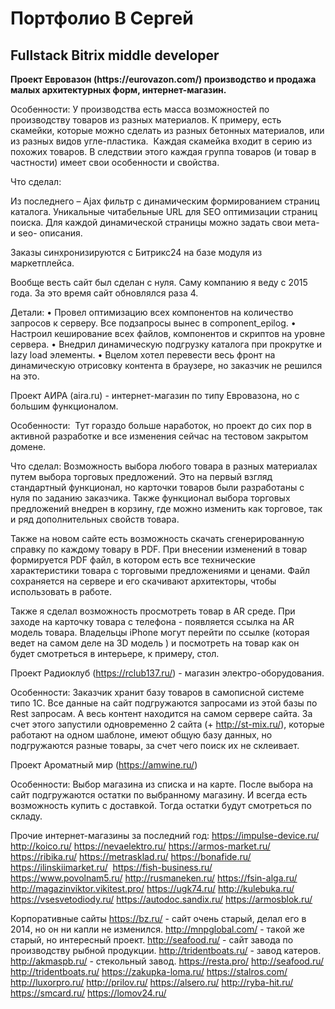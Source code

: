 <h1>Портфолио В Сергей</h1>
<h2>Fullstack Bitrix middle developer</h2>

<strong>
  Проект Евровазон (https://eurovazon.com/) производство и продажа малых архитектурных форм, интернет-магазин.
</strong>
<p>
  Особенности: У производства есть масса возможностей по производству товаров из разных материалов. К примеру, есть скамейки, которые можно сделать из разных бетонных материалов, или из разных видов угле-пластика.  Каждая скамейка входит в серию из похожих товаров. В следствии этого каждая группа товаров (и товар в частности) имеет свои особенности и свойства. 
</p>
<p>
  Что сделал:
</p>
<p>
Из последнего – Ajax фильтр с динамическим формированием страниц каталога. Уникальные читабельные URL для SEO оптимизации страниц поиска. Для каждой динамической страницы можно задать свои мета- и seo- описания. 
</p>

Заказы синхронизируются с Битрикс24 на базе модуля из маркетплейса.

Вообще весть сайт был сделан с нуля. Саму компанию я веду с 2015 года. За это время сайт обновлялся раза 4.

Детали:
•	Провел оптимизацию всех компонентов на количество запросов к серверу. Все подзапросы вынес в component_epilog. 
•	Настроил кеширование всех файлов, компонентов и скриптов на уровне сервера. 
•	Внедрил динамическую подгрузку каталога при прокрутке и lazy load элементы. 
•	Вцелом хотел перевести весь фронт на динамическую отрисовку контента в браузере, но заказчик не решился на это.



Проект АИРА (aira.ru) - интернет-магазин по типу Евровазона, но с большим функционалом.

Особенности:  Тут гораздо больше наработок, но проект до сих пор в активной разработке и все изменения сейчас на тестовом закрытом домене.

Что сделал:
Возможность выбора любого товара в разных материалах путем выбора торговых предложений. Это на первый взгляд стандартный функционал, но карточки товаров были разработаны с нуля по заданию заказчика. Также функционал выбора торговых предложений внедрен в корзину, где можно изменить как торговое, так и ряд дополнительных свойств товара. 

Также на новом сайте есть возможность скачать сгенерированную справку по каждому товару в PDF. При внесении изменений в товар формируется PDF файл, в котором есть все технические характеристики товара с торговыми предложениями и ценами. Файл сохраняется на сервере и его скачивают архитекторы, чтобы использовать в работе.

Также я сделал возможность просмотреть товар в AR среде. При заходе на карточку товара с телефона - появляется ссылка на AR модель товара. Владельцы iPhone могут перейти по ссылке (которая ведет на самом деле на 3D модель ) и посмотреть на товар как он будет смотреться в интерьере, к примеру, стол.


Проект Радиоклуб (https://rclub137.ru/) - магазин электро-оборудования. 

Особенности: 
Заказчик хранит базу товаров в самописной системе типо 1С. Все данные на сайт подгружаются запросами из этой базы по Rest запросам. А весь контент находится на самом сервере сайта. 
За счет этого запустили одновременно 2 сайта (+ http://st-mix.ru/), которые работают на одном шаблоне, имеют общую базу данных, но подгружаются разные товары, за счет чего поиск их не склеивает.


Проект Ароматный мир (https://amwine.ru/) 

Особенности:
Выбор магазина из списка и на карте. После выбора на сайт подгружаются остатки по выбранному магазину. И всегда есть возможность купить с доставкой. Тогда остатки будут смотреться по складу. 




Прочие интернет-магазины за последний год:
https://impulse-device.ru/ 
http://koico.ru/ 
https://nevaelektro.ru/ 
https://armos-market.ru/  
https://ribika.ru/
https://metrasklad.ru/ 
https://bonafide.ru/ 
https://ilinskiimarket.ru/  https://fish-business.ru/ 
https://www.povolnam5.ru/ 
http://rusmaneken.ru/ 
https://fsin-alga.ru/ 
http://magazinviktor.vikitest.pro/ 
https://ugk74.ru/ 
http://kulebuka.ru/ 
https://vsesvetodiody.ru/ 
https://autodoc.sandix.ru/ 
https://armosblok.ru/  


Корпоративные сайты
https://bz.ru/ - сайт очень старый, делал его в 2014, но он ни капли не изменился.
http://mnpglobal.com/ - такой же старый, но интересный проект.
http://seafood.ru/ - сайт завода по производству рыбной продукции.
http://tridentboats.ru/ - завод катеров.
http://akmaspb.ru/ - стекольный завод.
https://resta.pro/ 
http://seafood.ru/ 
http://tridentboats.ru/ 
https://zakupka-loma.ru/ 
https://stalros.com/ 
http://luxorpro.ru/ 
http://prilov.ru/ 
https://alsero.ru/ 
http://ryba-hit.ru/ 
https://smcard.ru/ 
https://lomov24.ru/ 

